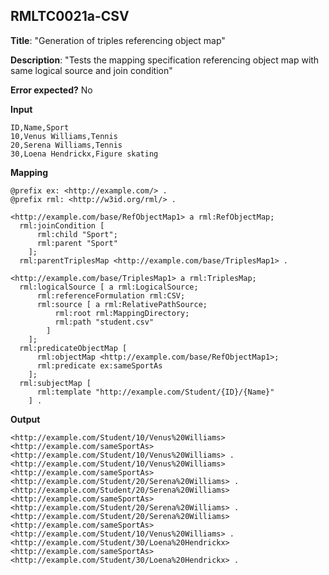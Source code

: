 ## RMLTC0021a-CSV

**Title**: "Generation of triples referencing object map"

**Description**: "Tests the mapping specification referencing object map with same logical source and join condition"

**Error expected?** No

**Input**
```
ID,Name,Sport
10,Venus Williams,Tennis
20,Serena Williams,Tennis
30,Loena Hendrickx,Figure skating

```

**Mapping**
```
@prefix ex: <http://example.com/> .
@prefix rml: <http://w3id.org/rml/> .

<http://example.com/base/RefObjectMap1> a rml:RefObjectMap;
  rml:joinCondition [
      rml:child "Sport";
      rml:parent "Sport"
    ];
  rml:parentTriplesMap <http://example.com/base/TriplesMap1> .

<http://example.com/base/TriplesMap1> a rml:TriplesMap;
  rml:logicalSource [ a rml:LogicalSource;
      rml:referenceFormulation rml:CSV;
      rml:source [ a rml:RelativePathSource;
          rml:root rml:MappingDirectory;
          rml:path "student.csv"
        ]
    ];
  rml:predicateObjectMap [
      rml:objectMap <http://example.com/base/RefObjectMap1>;
      rml:predicate ex:sameSportAs
    ];
  rml:subjectMap [
      rml:template "http://example.com/Student/{ID}/{Name}"
    ] .

```

**Output**
```
<http://example.com/Student/10/Venus%20Williams> <http://example.com/sameSportAs> <http://example.com/Student/10/Venus%20Williams> . 
<http://example.com/Student/10/Venus%20Williams> <http://example.com/sameSportAs> <http://example.com/Student/20/Serena%20Williams> . 
<http://example.com/Student/20/Serena%20Williams> <http://example.com/sameSportAs> <http://example.com/Student/20/Serena%20Williams> . 
<http://example.com/Student/20/Serena%20Williams> <http://example.com/sameSportAs> <http://example.com/Student/10/Venus%20Williams> . 
<http://example.com/Student/30/Loena%20Hendrickx> <http://example.com/sameSportAs> <http://example.com/Student/30/Loena%20Hendrickx> . 



```

